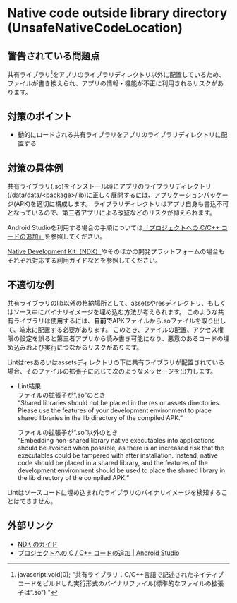# Native code outside library directory (UnsafeNativeCodeLocation)

## 警告されている問題点

共有ライブラリ[^注釈1]をアプリのライブラリディレクトリ以外に配置しているため、ファイルが書き換えられ、アプリの情報・機能が不正に利用されるリスクがあります。

## 対策のポイント

- 動的にロードされる共有ライブラリをアプリのライブラリディレクトリに配置する

## 対策の具体例

共有ライブラリ(.so)をインストール時にアプリのライブラリディレクトリ(/data/data/&lt;package&gt;/lib)に正しく展開するには、アプリケーションパッケージ(APK)を適切に構成します。
ライブラリディレクトリはアプリ自身も書込不可となっているので、第三者アプリによる改竄などのリスクが抑えられます。

Android Studioを利用する場合の手順については[「プロジェクトへの C/C++ コードの追加」][2]を参照してください。

[Native Development Kit（NDK）][1]やそのほかの開発プラットフォームの場合もそれぞれ対応する利用ガイドなどを参照してください。

## 不適切な例

共有ライブラリのlib以外の格納場所として、assetsやresディレクトリ、もしくはソース中にバイナリイメージを埋め込む方法が考えられます。
このような共有ライブラリは使用するには、**自前で**APKファイルから.soファイルを取り出して、端末に配置する必要があります。
このとき、ファイルの配置、アクセス権限の設定を誤ると第三者アプリから読み書き可能になり、悪意のあるコードの埋め込みおよび実行につながるリスクがあります。

Lintはresあるいはassetsディレクトリの下に共有ライブラリが配置されている場合、そのファイルの拡張子に応じて次のようなメッセージを出力します。

- Lint結果  
  ファイルの拡張子が“.so”のとき  
  “Shared libraries should not be placed in the res or assets directories. Please use the features of your development environment to place shared libraries in the lib directory of the compiled APK.”
  
  ファイルの拡張子が“.so”以外のとき  
  “Embedding non-shared library native executables into applications should be avoided when possible, as there is an increased risk that the executables could be tampered with after installation. Instead, native code should be placed in a shared library, and the features of the development environment should be used to place the shared library in the lib directory of the compiled APK.”  

Lintはソースコードに埋め込まれたライブラリのバイナリイメージを検知することはできません。

## 外部リンク

- [NDK のガイド][1]  
- [プロジェクトへの C / C++ コードの追加 | Android Studio][2]  


[1]:https://developer.android.com/ndk/guides/index.html
[2]:https://developer.android.com/studio/projects/add-native-code.html


[^注釈1]: javascript:void(0); "共有ライブラリ：C/C++言語で記述されたネイティブコードをビルドした実行形式のバイナリファイル(標準的なファイルの拡張子は“.so”) "

